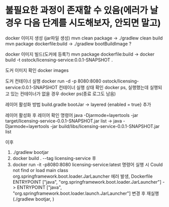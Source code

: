 # 불필요한 과정이 존재할 수 있음(에러가 날 경우 다음 단계를 시도해보자, 안되면 말고)

docker 이미지 생성 (jar파일 생성)
mvn clean package -> ./gradlew clean build
mvn package dockerfile:build → ./gradlew bootBuildImage ?

docker 이미지 빌드(도커에 등록?)
mvn package dockerfile:build → docker build -t ostock/licensing-service:0.0.1-SNAPSHOT .

도커 이미지 확인
docker images

도커 컨테이너 실행
docker run -d -p 8080:8080 ostock/licensing-service:0.0.1-SNAPSHOT
컨테이너 실행 상태 확인
docker ps, 실행했는데 실행되고 있는 컨테이너가 없을 경우 docker ps(종료 로그도 남음)

레이어 활성화 방법
build.gradle
bootJar -> layered {enabled = true} 추가

레이어 활성화 후 레이어 확인 명령어
java -Djarmode=layertools -jar target/licensing-service-0.0.1-SNAPSHOT.jar list -> 
java -Djarmode=layertools -jar build/libs/licensing-service-0.0.1-SNAPSHOT.jar list

이후
1. ./gradlew bootjar
2. docker build . --tag licensing-service
후
3. docker run -it -p8080:8080 licensing-service:latest 명령어 실행 시
Could not find or load main class org.springframework.boot.loader.JarLauncher 에러 발생,
Dockerfile
ENTRYPOINT ["java", "org.springframework.boot.loader.JarLauncher"] ->
ENTRYPOINT ["java", "org.springframework.boot.loader.launch.JarLauncher"]
변경 후 재실행(./gradlew bootjar, )